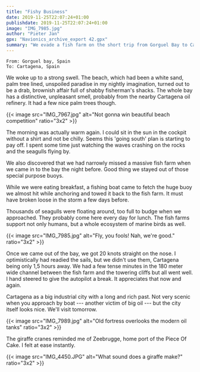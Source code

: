 ```yaml
---
title: "Fishy Business"
date: 2019-11-25T22:07:24+01:00
publishdate: 2019-11-25T22:07:24+01:00
image: "IMG_7985.jpg"
author: "Pieter Jan"
gpx: "Navionics_archive_export 42.gpx"
summary: "We evade a fish farm on the short trip from Gorguel Bay to Cartagena, straight into the wind."
---
```


`From: Gorguel bay, Spain`<br/>
`To: Cartagena, Spain`


We woke up to a strong swell. The beach, which had been a white sand, palm tree lined, unspoiled paradise in my nightly imagination, turned out to be a drab, brownish affair full of shabby fisherman's shacks. The whole bay has a distinctive, unpleasant smell, probably from the nearby Cartagena oil refinery. It had a few nice palm trees though.

{{< image src="IMG_7967.jpg" alt="Not gonna win beautiful beach competition" ratio="3x2" >}}

The morning was actually warm again. I could sit in the sun in the cockpit without a shirt and not be chilly. Seems this 'going south' plan is starting to pay off. I spent some time just watching the waves crashing on the rocks and the seagulls flying by.

We also discovered that we had narrowly missed a massive fish farm when we came in to the bay the night before. Good thing we stayed out of those special purpose buoys.

While we were eating breakfast, a fishing boat came to fetch the huge buoy we almost hit while anchoring and towed it back to the fish farm. It must have broken loose in the storm a few days before.

Thousands of seagulls were floating around, too full to budge when we approached. They probably come here every day for lunch. The fish farms support not only humans, but a whole ecosystem of marine birds as well.

{{< image src="IMG_7985.jpg" alt="Fly, you fools! Nah, we're good." ratio="3x2" >}}

Once we came out of the bay, we got 20 knots straight on the nose. I optimistically had readied the sails, but we didn't use them, Cartagena being only 1,5 hours away. We had a few tense minutes in the 180 meter wide channel between the fish farm and the towering cliffs but all went well. I hand steered to give the autopilot a break. It appreciates that now and again.

Cartagena as a big industrial city with a long and rich past. Not very scenic when you approach by boat --- another victim of big oil --- but the city itself looks nice. We'll visit tomorrow.

{{< image src="IMG_7989.jpg" alt="Old fortress overlooks the modern oil tanks" ratio="3x2" >}}

The giraffe cranes reminded me of Zeebrugge, home port of the Piece Of Cake. I felt at ease instantly.

{{< image src="IMG_4450.JPG" alt="What sound does a giraffe make?" ratio="3x2" >}}
